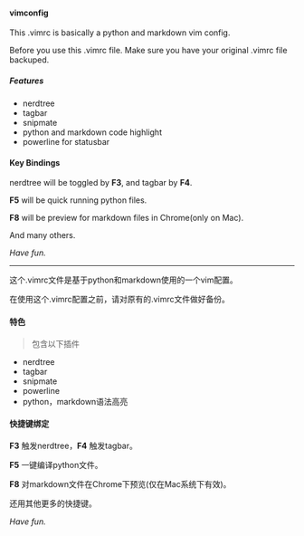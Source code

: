 #### vimconfig

This .vimrc is basically a python and markdown vim config.

Before you use this .vimrc file. Make sure you have your original .vimrc file backuped.

##### Features

* nerdtree
* tagbar 
* snipmate
* python and markdown code highlight
* powerline for statusbar

#### Key Bindings

 nerdtree will be toggled by __F3__, and tagbar by __F4__.

 __F5__ will be quick running python files.

 __F8__ will be preview for markdown files in Chrome(only on Mac).

 And many others.

_Have fun._


---

这个.vimrc文件是基于python和markdown使用的一个vim配置。

在使用这个.vimrc配置之前，请对原有的.vimrc文件做好备份。

#### 特色
>包含以下插件

* nerdtree
* tagbar 
* snipmate
* powerline
* python，markdown语法高亮


#### 快捷键绑定

__F3__ 触发nerdtree，__F4__ 触发tagbar。

__F5__ 一键编译python文件。

__F8__ 对markdown文件在Chrome下预览(仅在Mac系统下有效)。

还用其他更多的快捷键。


_Have fun._
